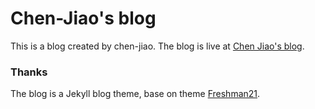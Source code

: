 Chen-Jiao's blog
==========

This is a blog created by chen-jiao. The blog is live at [Chen Jiao's blog](https://chen-jiao.github.io/).




### Thanks

The blog is a Jekyll blog theme, base on theme [Freshman21](https://github.com/yulijia/freshman21).


